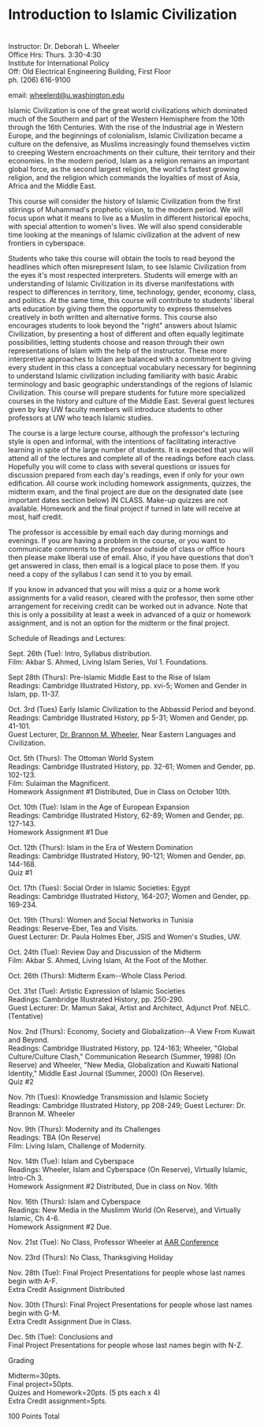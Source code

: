 # Introduction to Islamic Civilization

#  

Instructor: Dr. Deborah L. Wheeler  
Office Hrs: Thurs. 3:30-4:30  
Institute for International Policy  
Off: Old Electrical Engineering Building, First Floor  
ph. (206) 616-9100

email: [wheelerd@u.washington.edu](mailto:wheelerd@u.washington.edu)

Islamic Civilization is one of the great world civilizations which dominated
much of the Southern and part of the Western Hemisphere from the 10th through
the 16th Centuries. With the rise of the Industrial age in Western Europe, and
the beginnings of colonialism, Islamic Civilization became a culture on the
defensive, as Muslims increasingly found themselves victim to creeping Western
encroachments on their culture, their territory and their economies. In the
modern period, Islam as a religion remains an important global force, as the
second largest religion, the world's fastest growing religion, and the
religion which commands the loyalties of most of Asia, Africa and the Middle
East.

This course will consider the history of Islamic Civilization from the first
stirrings of Muhammad's prophetic vision, to the modern period. We will focus
upon what it means to live as a Muslim in different historical epochs, with
special attention to women's lives. We will also spend considerable time
looking at the meanings of Islamic civilization at the advent of new frontiers
in cyberspace.

Students who take this course will obtain the tools to read beyond the
headlines which often misrepresent Islam, to see Islamic Civilization from the
eyes it's most respected interpreters. Students will emerge with an
understanding of Islamic Civilization in its diverse manifestations with
respect to differences in territory, time, technology, gender, economy, class,
and politics. At the same time, this course will contribute to students'
liberal arts education by giving them the opportunity to express themselves
creatively in both written and alternative forms. This course also encourages
students to look beyond the "right" answers about Islamic Civilization, by
presenting a host of different and often equally legitimate possibilities,
letting students choose and reason through their own representations of Islam
with the help of the instructor. These more interpretive approaches to Islam
are balanced with a commitment to giving every student in this class a
conceptual vocabulary necessary for beginning to understand Islamic
civilization including familiarity with basic Arabic terminology and basic
geographic understandings of the regions of Islamic Civilization. This course
will prepare students for future more specialized courses in the history and
culture of the Middle East. Several guest lectures given by key UW faculty
members will introduce students to other professors at UW who teach Islamic
studies.

The course is a large lecture course, although the professor's lecturing style
is open and informal, with the intentions of facilitating interactive learning
in spite of the large number of students. It is expected that you will attend
all of the lectures and complete all of the readings before each class.
Hopefully you will come to class with several questions or issues for
discussion prepared from each day's readings, even if only for your own
edification. All course work including homework assignments, quizzes, the
midterm exam, and the final project are due on the designated date (see
important dates section below) IN CLASS. Make-up quizzes are not available.
Homework and the final project if turned in late will receive at most, half
credit.

The professor is accessible by email each day during mornings and evenings. If
you are having a problem in the course, or you want to communicate comments to
the professor outside of class or office hours then please make liberal use of
email. Also, if you have questions that don't get answered in class, then
email is a logical place to pose them. If you need a copy of the syllabus I
can send it to you by email.

If you know in advanced that you will miss a quiz or a home work assignments
for a valid reason, cleared with the professor, then some other arrangement
for receiving credit can be worked out in advance. Note that this is only a
possibility at least a week in advanced of a quiz or homework assignment, and
is not an option for the midterm or the final project.



Schedule of Readings and Lectures:

Sept. 26th (Tue): Intro, Syllabus distribution.  
Film: Akbar S. Ahmed, Living Islam Series, Vol 1. Foundations.

Sept 28th (Thurs): Pre-Islamic Middle East to the Rise of Islam  
Readings: Cambridge Illustrated History, pp. xvi-5; Women and Gender in Islam,
pp. 11-37.

Oct. 3rd (Tues) Early Islamic Civilization to the Abbassid Period and beyond.  
Readings: Cambridge Illustrated History, pp 5-31; Women and Gender, pp.
41-101.  
Guest Lecturer, [Dr. Brannon M.
Wheeler](http://faculty.washington.edu/wheelerb), Near Eastern Languages and
Civilization.

Oct. 5th (Thurs): The Ottoman World System  
Readings: Cambridge Illustrated History, pp. 32-61; Women and Gender, pp.
102-123.  
Film: Sulaiman the Magnificent.  
Homework Assignment #1 Distributed, Due in Class on October 10th.

Oct. 10th (Tue): Islam in the Age of European Expansion  
Readings: Cambridge Illustrated History, 62-89; Women and Gender, pp. 127-143.  
Homework Assignment #1 Due

Oct. 12th (Thurs): Islam in the Era of Western Domination  
Readings: Cambridge Illustrated History, 90-121; Women and Gender, pp.
144-168.  
Quiz #1

Oct. 17th (Tues): Social Order in Islamic Societies: Egypt  
Readings: Cambridge Illustrated History, 164-207; Women and Gender, pp.
169-234.

Oct. 19th (Thurs): Women and Social Networks in Tunisia  
Readings: Reserve-Eber, Tea and Visits.  
Guest Lecturer: Dr. Paula Holmes Eber, JSIS and Women's Studies, UW.

Oct. 24th (Tue): Review Day and Discussion of the Midterm  
Film: Akbar S. Ahmed, Living Islam, At the Foot of the Mother.

Oct. 26th (Thurs): Midterm Exam--Whole Class Period.

Oct. 31st (Tue): Artistic Expression of Islamic Societies  
Readings: Cambridge Illustrated History, pp. 250-290.  
Guest Lecturer: Dr. Mamun Sakal, Artist and Architect, Adjunct Prof. NELC.
(Tentative)

Nov. 2nd (Thurs): Economy, Society and Globalization--A View From Kuwait and
Beyond.  
Readings: Cambridge Illustrated History, pp. 124-163; Wheeler, "Global
Culture/Culture Clash," Communication Research (Summer, 1998) (On Reserve) and
Wheeler, "New Media, Globalization and Kuwaiti National Identity," Middle East
Journal (Summer, 2000) (On Reserve).  
Quiz #2

Nov. 7th (Tues): Knowledge Transmission and Islamic Society  
Readings: Cambridge Illustrated History, pp 208-249; Guest Lecturer: Dr.
Brannon M. Wheeler

Nov. 9th (Thurs): Modernity and its Challenges  
Readings: TBA (On Reserve)  
Film: Living Islam, Challenge of Modernity.

Nov. 14th (Tue): Islam and Cyberspace  
Readings: Wheeler, Islam and Cyberspace (On Reserve), Virtually Islamic,
Intro-Ch 3.  
Homework Assignment #2 Distributed, Due in class on Nov. 16th

Nov. 16th (Thurs): Islam and Cyberspace  
Readings: New Media in the Muslimm World (On Reserve), and Virtually Islamic,
Ch 4-6.  
Homework Assignment #2 Due.

Nov. 21st (Tue): No Class, Professor Wheeler at [AAR
Conference](http://www.jv-site.org/pbook/pbook.asp)

Nov. 23rd (Thurs): No Class, Thanksgiving Holiday

Nov. 28th (Tue): Final Project Presentations for people whose last names begin
with A-F.  
Extra Credit Assignment Distributed

Nov. 30th (Thurs): Final Project Presentations for people whose last names
begin with G-M.  
Extra Credit Assignment Due in Class.

Dec. 5th (Tue): Conclusions and  
Final Project Presentations for people whose last names begin with N-Z.



Grading

Midterm=30pts.  
Final project=50pts.  
Quizes and Homework=20pts. (5 pts each x 4)  
Extra Credit assignment=5pts.

100 Points Total

